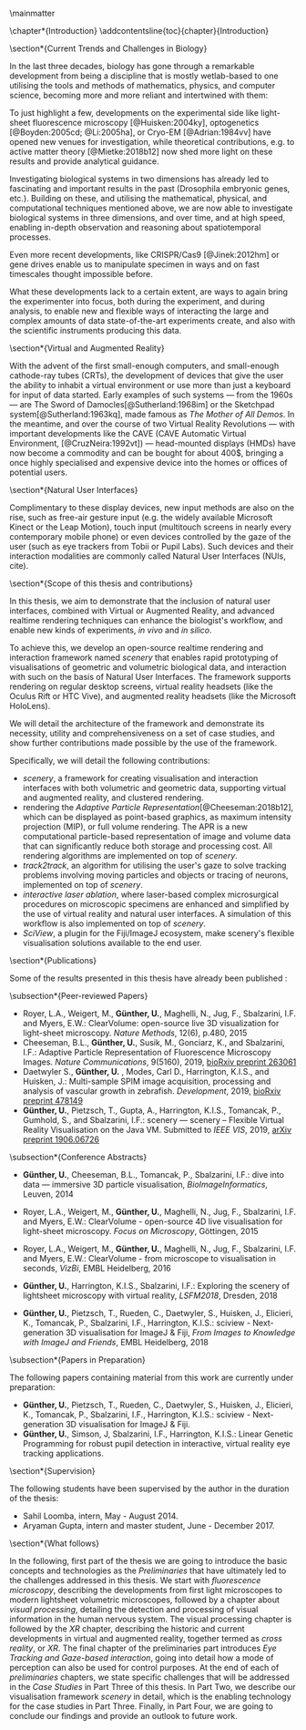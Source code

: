 \mainmatter

\chapter*{Introduction}
\addcontentsline{toc}{chapter}{Introduction}

\section*{Current Trends and Challenges in Biology}

In the last three decades, biology has gone through a remarkable development from being a discipline that is mostly wetlab-based to one  utilising the tools and methods of mathematics, physics, and computer science, becoming more and more reliant and intertwined with them: 

To just highlight a few, developments on the experimental side like light-sheet fluorescence microscopy [@Huisken:2004ky], optogenetics [@Boyden:2005cd; @Li:2005ha], or Cryo-EM [@Adrian:1984vv] have opened new venues for investigation, while theoretical contributions, e.g. to active matter theory [@Mietke:2018b12] now shed more light on these results and provide analytical guidance.

Investigating biological systems in two dimensions has already led to fascinating and important results in the past (Drosophila embryonic genes, etc.). Building on these, and utilising the mathematical, physical, and computational techniques mentioned above, we are now able to investigate biological systems in three dimensions, and over time, and at high speed, enabling in-depth observation and reasoning about spatiotemporal processes.

Even more recent developments, like CRISPR/Cas9 [@Jinek:2012hm] or gene drives enable us to manipulate specimen in ways and on fast timescales thought impossible before. 

What these developments lack to a certain extent, are ways to again bring the experimenter into focus, both during the experiment, and during analysis, to enable new and flexible ways of interacting the large and complex amounts of data state-of-the-art experiments create, and also with the scientific instruments producing this data.

\section*{Virtual and Augmented Reality}

With the advent of the first small-enough computers, and small-enough cathode-ray tubes (CRTs), the development of devices that give the user the ability to inhabit a virtual environment or use more than just a keyboard for input of data started. Early examples of such systems — from the 1960s — are The Sword of Damocles[@Sutherland:1968im] or the Sketchpad system[@Sutherland:1963kq], made famous as _The Mother of All Demos_. In the meantime, and over the course of two Virtual Reality Revolutions — with important developments like the CAVE (CAVE Automatic Virtual Environment, [@CruzNeira:1992vt]) —  head-mounted displays (HMDs) have now become a commodity and can be bought for about 400$, bringing a once highly specialised and expensive device into the homes  or offices of potential users.

\section*{Natural User Interfaces}

Complimentary to these display devices, new input methods are also on the rise, such as free-air gesture input (e.g. the widely available Microsoft Kinect or the Leap Motion), touch input (multitouch screens in nearly every contemporary mobile phone) or even devices controlled by the gaze of the user (such as eye trackers from Tobii or Pupil Labs). Such devices and their interaction modalities are commonly called Natural User Interfaces (NUIs, cite).

\section*{Scope of this thesis and contributions}

In this thesis, we aim to demonstrate that the inclusion of natural user interfaces, combined with Virtual or Augmented Reality, and advanced realtime rendering techniques can enhance the biologist's workflow, and enable new kinds of experiments, _in vivo_ and _in silico_.

To achieve this, we develop an open-source realtime rendering and interaction framework named _scenery_ that enables rapid prototyping of visualisations of geometric and volumetric biological data, and interaction with such on the basis of Natural User Interfaces. The framework supports rendering on regular desktop screens, virtual reality headsets (like the Oculus Rift or HTC Vive), and augmented reality headsets (like the Microsoft HoloLens). 

We will detail the architecture of the framework and demonstrate its necessity, utility and comprehensiveness on a set of case studies, and show further contributions made possible by the use of the framework.

Specifically, we will detail the following contributions:

* _scenery_, a framework for creating visualisation and interaction interfaces with both volumetric and geometric data, supporting virtual and augmented reality, and clustered rendering.
* rendering the _Adaptive Particle Representation_[@Cheeseman:2018b12], which can be displayed as point-based graphics, as maximum intensity projection (MIP), or full volume rendering. The APR is a new computational particle-based representation of image and volume data that can significantly reduce both storage and processing cost. All rendering algorithms are implemented on top of _scenery_.
* _track2track_, an algorithm for utilising the user's gaze to solve tracking problems involving moving particles and objects or tracing of neurons, implemented on top of _scenery_.
* _interactive laser ablation_, where laser-based complex microsurgical procedures on microscopic specimens are enhanced and simplified by the use of virtual reality and natural user interfaces. A simulation of this workflow is also implemented on top of _scenery_.
* _SciView_, a plugin for the Fiji/ImageJ ecosystem, make scenery's flexible visualisation solutions available to the end user.


\section*{Publications}

Some of the results presented in this thesis have already been published :

\subsection*{Peer-reviewed Papers}

* Royer, L.A., Weigert, M., __Günther, U.__, Maghelli, N., Jug, F., Sbalzarini, I.F. and Myers, E.W.: ClearVolume: open-source live 3D visualization for light-sheet microscopy. _Nature Methods_, 12(6), p.480, 2015
* Cheeseman, B.L., __Günther, U.__, Susik, M., Gonciarz, K., and Sbalzarini, I.F.: Adaptive Particle Representation of Fluorescence Microscopy Images. _Nature Communications_, 9(5160), 2019, [bioRxiv preprint 263061](https://www.biorxiv.org/content/early/2018/03/02/263061)
* Daetwyler S., __Günther, U.__ , Modes, Carl D., Harrington, K.I.S., and Huisken, J.: Multi-sample SPIM image acquisition, processing and analysis of vascular growth in zebrafish. _Development_, 2019, [bioRxiv preprint 478149](https://www.biorxiv.org/content/10.1101/478149v1)
* __Günther, U.__, Pietzsch, T., Gupta, A., Harrington, K.I.S., Tomancak, P., Gumhold, S., and Sbalzarini, I.F.: scenery — scenery – Flexible Virtual Reality Visualisation on the Java VM. Submitted to _IEEE VIS_, 2019, [arXiv preprint 1906.06726](https://arxiv.org/abs/1906.06726)

\subsection*{Conference Abstracts}

* __Günther, U.__, Cheeseman, B.L., Tomancak, P., Sbalzarini, I.F.: dive into data — immersive 3D particle visualisation, _BioImageInformatics_, Leuven, 2014

* Royer, L.A., Weigert, M., __Günther, U.__, Maghelli, N., Jug, F., Sbalzarini, I.F. and Myers, E.W.: ClearVolume - open-source 4D live visualisation for light-sheet microscopy. _Focus on Microscopy_, Göttingen, 2015

* Royer, L.A., Weigert, M., __Günther, U.__, Maghelli, N., Jug, F., Sbalzarini, I.F. and Myers, E.W.: ClearVolume - from microscope to visualisation in seconds, _VizBi_, EMBL Heidelberg, 2016

* __Günther, U.__, Harrington, K.I.S., Sbalzarini, I.F.: Exploring the scenery of lightsheet microscopy with virtual reality, _LSFM2018_, Dresden, 2018

* __Günther, U.__, Pietzsch, T., Rueden, C., Daetwyler, S., Huisken, J., Elicieri, K., Tomancak, P., Sbalzarini, I.F., Harrington, K.I.S.: sciview - Next-generation 3D visualisation for ImageJ & Fiji, _From Images to Knowledge with ImageJ and Friends_, EMBL Heidelberg, 2018

\subsection*{Papers in Preparation}

The following papers containing material from this work are currently under preparation:

* __Günther, U.__, Pietzsch, T., Rueden, C., Daetwyler, S., Huisken, J., Elicieri, K., Tomancak, P., Sbalzarini, I.F., Harrington, K.I.S.: sciview - Next-generation 3D visualisation for ImageJ & Fiji.
* __Günther, U.__, Simson, J, Sbalzarini, I.F., Harrington, K.I.S.: Linear Genetic Programming for robust pupil detection in interactive, virtual reality eye tracking applications.

\section*{Supervision}

The following students have been supervised by the author in the duration of the thesis:

* Sahil Loomba, intern, May - August 2014.
* Aryaman Gupta, intern and master student, June - December 2017.


\section*{What follows}

In the following, first part of the thesis we are going to introduce the basic concepts and technologies as the _Preliminaries_ that have ultimately led to the challenges addressed in this thesis. We start with _fluorescence microscopy_, describing the developments from first light microscopes to modern lightsheet volumetric microscopes, followed by a chapter about _visual processing_, detailing the detection and processing of visual information in the human nervous system. The visual processing chapter is followed by the _XR_ chapter, describing the historic and current developments in virtual and augmented reality, together termed as _cross reality_, or _XR_. The final chapter of the preliminaries part introduces _Eye Tracking and Gaze-based interaction_, going into detail how a mode of perception can also be used for control purposes. At the end of each of _preliminaries_ chapters, we state specific challenges that will be addressed in the _Case Studies_ in Part Three of this thesis. In Part Two, we describe our visualisation framework _scenery_ in detail, which is the enabling technology for the case studies in Part Three. Finally, in Part Four, we are going to conclude our findings and provide an outlook to future work.


